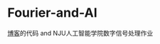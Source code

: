 # Fourier-and-AI

[博客](https://mark-sky.github.io/2021/12/09/%E5%82%85%E9%87%8C%E5%8F%B6%E4%B8%8E%E6%9C%BA%E5%99%A8%E5%AD%A6%E4%B9%A0/)的代码 and NJU人工智能学院数字信号处理作业